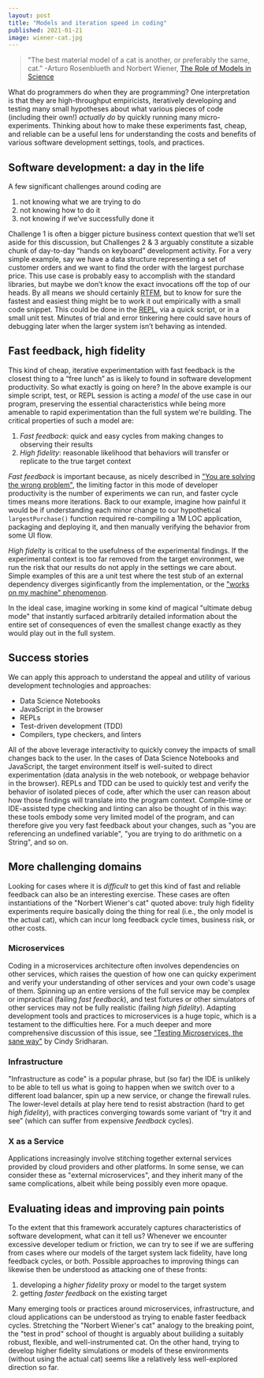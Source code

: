 ```yaml
---
layout: post
title: "Models and iteration speed in coding"
published: 2021-01-21
image: wiener-cat.jpg
---
```


> "The best material model of a cat is another, or preferably the same, cat." -Arturo Rosenblueth and Norbert Wiener, [The Role of Models in Science](https://nemenmanlab.org/~ilya/images/9/99/Rosenblueth-wiener-1945.pdf)

What do programmers do when they are programming? One interpretation
is that they are high-throughput empiricists, iteratively developing
and testing many small hypotheses about what various pieces of code
(including their own!) _actually do_ by quickly running many
micro-experiments. Thinking about how to make these experiments fast,
cheap, and reliable can be a useful lens for understanding the costs
and benefits of various software development settings, tools, and
practices.

## Software development: a day in the life

A few significant challenges around coding are

1. not knowing what we are trying to do
1. not knowing how to do it
1. not knowing if we’ve successfully done it

Challenge 1 is often a bigger picture business context question that
we’ll set aside for this discussion, but Challenges 2 & 3 arguably
constitute a sizable chunk of day-to-day “hands on keyboard”
development activity. For a very simple example, say we have a data
structure representing a set of customer orders and we want to find
the order with the largest purchase price. This use case is probably
easy to accomplish with the standard libraries, but maybe we don’t
know the exact invocations off the top of our heads. By all means we
should certainly [RTFM](https://en.wikipedia.org/wiki/RTFM), but to
know for sure the fastest and easiest thing might be to work it out
empirically with a small code snippet. This could be done in the
[REPL](https://en.wikipedia.org/wiki/Read%E2%80%93eval%E2%80%93print_loop),
via a quick script, or in a small unit test. Minutes of trial and
error tinkering here could save hours of debugging later when the
larger system isn’t behaving as intended.

## Fast feedback, high fidelity

This kind of cheap, iterative experimentation with fast feedback is
the closest thing to a “free lunch” as is likely to found in software
development productivity. So what exactly is going on here? In the
above example is our simple script, test, or REPL session is acting a
_model_ of the use case in our program, preserving the essential
characteristics while being more amenable to rapid experimentation
than the full system we're building. The critical properties of such a
model are:

1. _Fast feedback_: quick and easy cycles from making changes to observing their results 
1. _High fidelity_: reasonable likelihood that behaviors will transfer
   or replicate to the true target context

_Fast feedback_ is important because, as nicely described in
["You are solving the wrong problem"](https://uxmag.com/articles/you-are-solving-the-wrong-problem),
the limiting factor in this mode of developer productivity is the
number of experiments we can run, and faster cycle times means more
iterations. Back to our example, imagine how painful it would be if
understanding each minor change to our hypothetical
`largestPurchase()` function required re-compiling a 1M LOC
application, packaging and deploying it, and then manually verifying
the behavior from some UI flow.

_High fidelty_ is critical to the usefulness of the experimental
findings. If the experimental context is too far removed from the
target environment, we run the risk that our results do not apply in
the settings we care about. Simple examples of this are a unit test
where the test stub of an external dependency diverges siginficantly
from the implementation, or the
["works on my machine" phenomenon](https://blog.codinghorror.com/the-works-on-my-machine-certification-program/).

In the ideal case, imagine working in some kind of magical
"ultimate debug mode" that instantly surfaced arbitrarily detailed
information about the entire set of consequences of even the smallest
change exactly as they would play out in the full system. 

## Success stories

We can apply this approach to understand the appeal and utility of
various development technologies and approaches:

- Data Science Notebooks
- JavaScript in the browser
- REPLs
- Test-driven development (TDD)
- Compilers, type checkers, and linters

All of the above leverage interactivity to quickly convey the impacts
of small changes back to the user. In the cases of Data Science
Notebooks and JavaScript, the target environment itself is well-suited
to direct experimentation (data analysis in the web notebook, or
webpage behavior in the browser). REPLs and TDD can be used to quickly
test and verify the behavior of isolated pieces of code, after which
the user can reason about how those findings will translate into the
program context. Compile-time or IDE-assisted type checking and linting
can also be thought of in this way: these tools embody some very
limited model of the program, and can therefore give you very fast
feedback about your changes, such as "you are referencing an undefined
variable", "you are trying to do arithmetic on a String", and so on.

## More challenging domains

Looking for cases where it is _difficult_ to get this kind of fast and
reliable feedback can also be an interesting exercise. These cases are
often instantiations of the "Norbert Wiener's cat" quoted above: truly
high fidelity experiments require basically doing the thing for real
(i.e., the only model is the actual cat), which can incur long feedback
cycle times, business risk, or other costs.

### Microservices

Coding in a microservices architecture often involves dependencies on
other services, which raises the question of how one can quicky
experiment and verify your understanding of other services and your
own code's usage of them.  Spinning up an entire versions of the full
service may be complex or impractical (failing _fast feedback_), and
test fixtures or other simulators of other services may not be fully
realistic (failing _high fidelity_). Adapting development tools and
practices to microservices is a huge topic, which is a testament to
the difficulties here. For a much deeper and more comprehensive
discussion of this issue, see
["Testing Microservices, the sane way"](https://copyconstruct.medium.com/testing-microservices-the-sane-way-9bb31d158c16)
by Cindy Sridharan.

### Infrastructure

"Infrastructure as code" is a popular phrase, but (so far) the IDE is
unlikely to be able to tell us what is going to happen when we switch
over to a different load balancer, spin up a new service, or change
the firewall rules. The lower-level details at play here tend to
resist abstraction (hard to get _high fidelity_), with practices
converging towards some variant of “try it and see” (which can suffer
from expensive _feedback_ cycles).

### X as a Service

Applications increasingly involve stitching together external services
provided by cloud providers and other platforms. In some sense, we can
consider these as "external microservices", and they inherit many of
the same complications, albeit while being possibly even more opaque.

## Evaluating ideas and improving pain points

To the extent that this framework accurately captures characteristics
of software development, what can it tell us? Whenever we encounter
excessive developer tedium or friction, we can try to see if we are
suffering from cases where our models of the target system lack
fidelity, have long feedback cycles, or both. Possible approaches to
improving things can likewise then be understood as attacking one of
these fronts:

1. developing a _higher fidelity_ proxy or model to the target system
2. getting _faster feedback_ on the existing target

Many emerging tools or practices around microservices, infrastructure,
and cloud applications can be understood as trying to enable faster
feedback cycles. Stretching the "Norbert Wiener's cat" analogy to the
breaking point, the "test in prod" school of thought is arguably about
builiding a suitably robust, flexible, and well-instrumented cat. On
the other hand, trying to develop higher fidelity simulations or
models of these environments (without using the actual cat) seems like
a relatively less well-explored direction so far.












